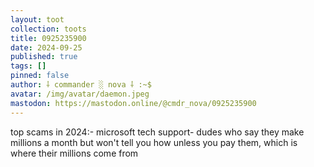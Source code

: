 ```yaml
---
layout: toot
collection: toots
title: 0925235900
date: 2024-09-25
published: true
tags: []
pinned: false
author: ⸸ commander ░ nova ⸸ :~$
avatar: /img/avatar/daemon.jpeg
mastodon: https://mastodon.online/@cmdr_nova/0925235900
---
```


top scams in 2024:- microsoft tech support- dudes who say they make millions a month but won't tell you how unless you pay them, which is where their millions come from
